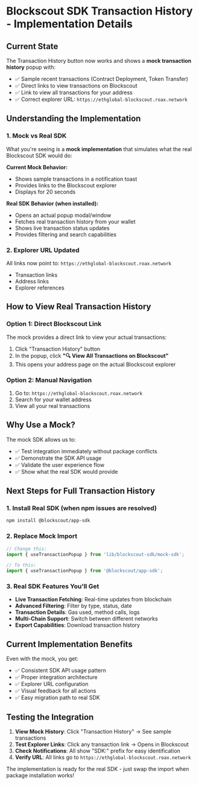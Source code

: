 # Blockscout SDK Transaction History - Implementation Details

## Current State

The Transaction History button now works and shows a **mock transaction history** popup with:

- ✅ Sample recent transactions (Contract Deployment, Token Transfer)
- ✅ Direct links to view transactions on Blockscout
- ✅ Link to view all transactions for your address
- ✅ Correct explorer URL: `https://ethglobal-blockscout.roax.network`

## Understanding the Implementation

### 1. **Mock vs Real SDK**
What you're seeing is a **mock implementation** that simulates what the real Blockscout SDK would do:

**Current Mock Behavior:**
- Shows sample transactions in a notification toast
- Provides links to the Blockscout explorer
- Displays for 20 seconds

**Real SDK Behavior (when installed):**
- Opens an actual popup modal/window
- Fetches real transaction history from your wallet
- Shows live transaction status updates
- Provides filtering and search capabilities

### 2. **Explorer URL Updated**
All links now point to: `https://ethglobal-blockscout.roax.network`
- Transaction links
- Address links  
- Explorer references

## How to View Real Transaction History

### Option 1: Direct Blockscout Link
The mock provides a direct link to view your actual transactions:

1. Click "Transaction History" button
2. In the popup, click **"🔍 View All Transactions on Blockscout"**
3. This opens your address page on the actual Blockscout explorer

### Option 2: Manual Navigation
1. Go to: `https://ethglobal-blockscout.roax.network`
2. Search for your wallet address
3. View all your real transactions

## Why Use a Mock?

The mock SDK allows us to:
- ✅ Test integration immediately without package conflicts
- ✅ Demonstrate the SDK API usage  
- ✅ Validate the user experience flow
- ✅ Show what the real SDK would provide

## Next Steps for Full Transaction History

### 1. Install Real SDK (when npm issues are resolved)
```bash
npm install @blockscout/app-sdk
```

### 2. Replace Mock Import
```typescript
// Change this:
import { useTransactionPopup } from 'lib/blockscout-sdk/mock-sdk';

// To this:
import { useTransactionPopup } from '@blockscout/app-sdk';
```

### 3. Real SDK Features You'll Get
- **Live Transaction Fetching**: Real-time updates from blockchain
- **Advanced Filtering**: Filter by type, status, date
- **Transaction Details**: Gas used, method calls, logs
- **Multi-Chain Support**: Switch between different networks
- **Export Capabilities**: Download transaction history

## Current Implementation Benefits

Even with the mock, you get:
- ✅ Consistent SDK API usage pattern
- ✅ Proper integration architecture
- ✅ Explorer URL configuration
- ✅ Visual feedback for all actions
- ✅ Easy migration path to real SDK

## Testing the Integration

1. **View Mock History**: Click "Transaction History" → See sample transactions
2. **Test Explorer Links**: Click any transaction link → Opens in Blockscout
3. **Check Notifications**: All show "SDK:" prefix for easy identification
4. **Verify URL**: All links go to `https://ethglobal-blockscout.roax.network`

The implementation is ready for the real SDK - just swap the import when package installation works!